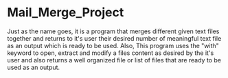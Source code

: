 # Mail_Merge_Project
Just as the name goes, it is a program that merges different given text files together and returns to it's user their desired number of meaningful text file as an output which is ready to be used.
Also, This program uses the "with" keyword to open, extract and modify a files content as desired by the it's user and also returns a well organized file or list of files that are ready to be used as an output.

